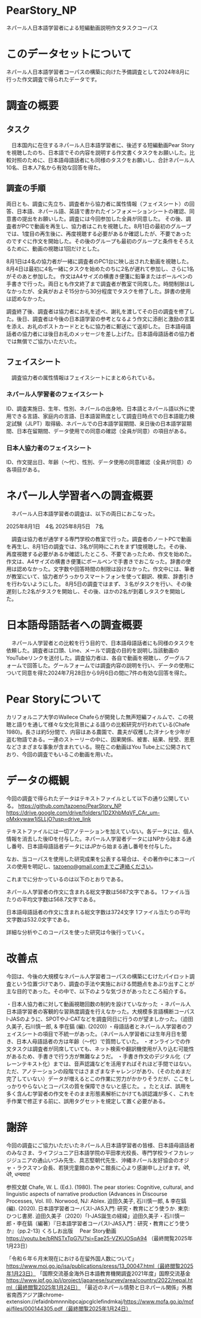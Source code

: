 # PearStory_NP
ネパール人日本語学習者による短編動画説明作文タスクコーパス

# このデータセットについて
ネパール人日本語学習者コーパスの構築に向けた予備調査として2024年8月に行った作文調査で得られたデータです。

# 調査の概要
## タスク
　日本国内に在住するネパール人日本語学習者に、後述する短編動画Pear Storyを視聴したのち、日本語でその内容を説明する作文書くタスクをお願いした。比較対照のために、日本語母語話者にも同様のタスクをお願いし、合計ネパール人10名、日本人7名から有効な回答を得た。

## 調査の手順
両日とも、調査に先立ち、調査者から協力者に属性情報（フェイスシート）の回答、日本語、ネパール語、英語で書かれたインフォメーションシートの確認、同意書の提出をお願いした。調査には今回参加した全員が同意した。
その後、調査者がPCで動画を再生し、協力者はこれを視聴した。8月1日の最初のグループでは、1度目の再生後に、再度視聴する必要があるか確認したが、不要であったのですぐに作文を開始した。その後のグループも最初のグループと条件をそろえるために、動画の視聴は1回だけとした。

8月1日は4名の協力者が一緒に調査者のPC1台に映し出された動画を視聴した。
8月4日は最初に4名一緒にタスクを始めたのちに2名が遅れて参加し、さらに1名がそのあと参加した。
作文はA4サイズの横書き便箋に鉛筆またはボールペンの手書きで行った。両日とも作文終了まで調査者が教室で同席した。時間制限はしなかったが、全員がおよそ15分から30分程度でタスクを修了した。辞書の使用は認めなかった。

調査終了後、調査者は協力者にお礼を述べ、謝礼を渡してその日の調査を修了した。後日、調査者は今後の日本語学習の参考となるよう作文に添削と激励の言葉を添え、お礼のポストカードとともに協力者に郵送にて返却した。
日本語母語話者の協力者には後日お礼のメッセージを差し上げた。日本語母語話者の協力者では無償でご協力いただいた。

## フェイスシート
　調査協力者の属性情報はフェイスシートにまとめられている。
### ネパール人学習者のフェイスシート
ID、調査実施日、生年、性別、ネパールの出身地、日本語とネパール語以外に使用できる言語、家庭内の言語、日本語習熟度として調査日時点での日本語能力検定試験（JLPT）取得級、ネパールでの日本語学習期間、来日後の日本語学習期間、日本在留期間、データ使用での同意の確認（全員が同意）の項目がある。

### 日本人協力者のフェイスシート
ID、作文提出日、年齢（～代）、性別、データ使用の同意確認（全員が同意）の各項目がある。

# ネパール人学習者への調査概要
　ネパール人日本語学習者の調査は、以下の両日におこなった。

2025年8月1日　4名
2025年8月5日　7名

　調査は協力者が通学する専門学校の教室で行った。調査者のノートPCで動画を再生し、8月1日の調査では、3名が同時にこれをまず1度視聴した。その後、再度視聴する必要があるか確認したところ、不要であったため、作文を始めた。作文は、A4サイズの横書き便箋にボールペンで手書きでおこなった。辞書の使用は認めなかった。文字数や回答時間の制限は設けなかった。作文中には、筆者が教室にいて、協力者がうっかりスマートフォンを使って翻訳、検索、辞書引きを行わないようにした。
8月5日の調査ではまず、３名がタスクを行い、その後遅刻した2名がタスクを開始し、その後、ほかの2名が到着しタスクを開始した。


# 日本語母語話者への調査概要
　ネパール人学習者との比較を行う目的で、日本語母語話者にも同様のタスクを依頼した。調査者は口頭、Line、メールで調査の目的を説明し当該動画のYouTubeリンクを送付した。調査協力者は、各自で動画を視聴し、グーグルフォームで回答した。グールフォームでは調査内容の説明を行い、データの使用について同意を得た2024年7月28日から9月6日の間に7件の有効な回答を得た。

# Pear Storyについて
カリフォルニア大学のWallece Chafeらが開発した無声短編フィルムで、この視聴と語りを通して様々な文化背景による語りの比較研究が行われている(Chafe 1980)。長さは約5分間で、内容はある農園で、農夫が収穫した洋ナシを少年が盗む物語である。一連のストーリーの中に、因果関係、被害、結果、授受、恩恵などさまざまな事象が含まれている。現在この動画はYou Tube上に公開されており、今回の調査でもいるこの動画を用いた。


# データの概観
今回の調査で得られたデータはテキストファイルとして以下の通り公開している。
https://github.com/tazoeno/PearStory_NP
https://drive.google.com/drive/folders/1D2XhbMqVF_CAr_um-oMxkywaw1jSLLjO?usp=drive_link


テキストファイルには一切アノテーションを加えていない。各データには、個人情報を消去した後IDを付与した。ネパール人学習者データにはNPから始まる通し番号、日本語母語話者データにはJPから始まる通し番号を付与した。


なお、当コーパスを使用した研究成果を公表する場合は、その著作中に本コーパスの使用を明記し、tazoeno@gmail.comまでご連絡ください。


これまでに分かっているのは以下のとおりである。

ネパール人学習者の作文に含まれる総文字数は5687文字である。
1ファイル当たりの平均文字数は568.7文字である。


日本語母語話者の作文に含まれる総文字数は3724文字
1ファイル当たりの平均文字数は532.0文字である。

詳細な分析やこのコーパスを使った研究は今後行っていく。





# 改善点
今回は、今後の大規模なネパール人学習者コーパスの構築にむけたパイロット調査という位置づけであり、調査の手法や実施における問題点をあぶり出すことが主な目的であった。その中で、以下のような気づきがあったところ紹介する。

・日本人協力者に対して動画視聴回数の制約を設けていなかった
・ネパール人日本語学習者の客観的な習熟度調査を行えなかった。大規模多言語横断コーパスI-JASのように、SPOTやJ-CATなどを調査同日に行うのが望ましかった。（迫田久美子, 石川慎一郎, & 李在鎬 (編). (2020))
・母語話者とネパール人学習者のフェイスシートの項目で不統一があった。（ネパール人学習者には生年月日を聞き、日本人母語話者の方は年齢（～代）で質問していた。
・オンラインでの作文タスクは調査者が同席していても、ネット検索や翻訳機使用が入り込む可能性があるため、手書きで行う方が無難なようだ。
・手書き作文のデジタル化（プレーンテキスト化）までは、音声認識などを活用すればそれほど手間ではない。ただ、アノテーションの段階ではさまざまなチャレンジがあり、（そのためまだ完了していない）データが増えるとこの作業に労力がかかりそうだが、ここをしっかりやらないとコーパスの質を保障できないと感じた。
。たとえば、誤用を多く含んむ学習者の作文をそのまま形態素解析にかけても誤認識が多く、これを手作業で修正する前に、誤用タグセットを規定して置く必要がある。




# 謝辞
今回の調査にご協力いただいたネパール人日本語学習者の皆様、日本語母語話者のみなさま、ライフジュニア日本語学院の平田孝光校長、専門学校ライフカレッジジュニアの通山いづみ先生、具志堅朝代先生、沖縄ネパール友好協会のオジャ・ラクスマン会長、若狭児童館のあやこ館長に心より感謝申し上げます。धेरै, धेरै, धन्यवाद!



参照文献
Chafe, W. L. (Ed.). (1980). The pear stories: Cognitive, cultural, and linguistic aspects of narrative production (Advances in Discourse Processes, Vol. III). Norwood, NJ: Ablex.
迫田久美子, 石川慎一郎, & 李在鎬 (編). (2020). 日本語学習者コーパスI-JAS入門: 研究・教育にどう使うか. 東京: ひつじ書房.
迫田久美子（2020）「I-JAS誕生の経緯」迫田久美子・石川慎一郎・李在鎬（編著）『日本語学習者コーパスI-JAS入門：研究・教育にどう使うか』（pp.2-13) くろしお出版　
Pear Story動画 https://youtu.be/bRNSTxTpG7U?si=Eae25-VZKUOSqA94 （最終閲覧2025年1月23日）

「令和６年６月末現在における在留外国人数について」
https://www.moj.go.jp/isa/publications/press/13_00047.html（最終閲覧2025年1月23日）
「国際交流基金海外日本語教育機関調査2021年度」国際交流基金
https://www.jpf.go.jp/j/project/japanese/survey/area/country/2022/nepal.html（最終閲覧2025年1月24日）
「最近のネパール情勢と日ネパール関係」外務省南西アジア課chrome-extension://efaidnbmnnnibpcajpcglclefindmkaj/https://www.mofa.go.jp/mofaj/files/000144305.pdf（最終閲覧2025年1月24日）
